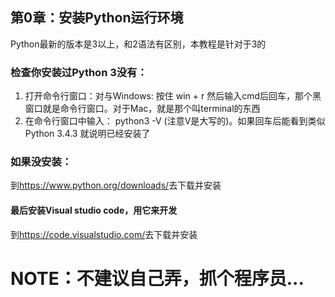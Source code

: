 ## 第0章：安装Python运行环境

Python最新的版本是3以上，和2语法有区别，本教程是针对于3的
### 检查你安装过Python 3没有：

1. 打开命令行窗口：对与Windows: 按住 win + r 然后输入cmd后回车，那个黑窗口就是命令行窗口。对于Mac，就是那个叫terminal的东西
2. 在命令行窗口中输入： python3 -V (注意V是大写的)。如果回车后能看到类似 Python 3.4.3 就说明已经安装了

### 如果没安装：
到<https://www.python.org/downloads/>去下载并安装

#### 最后安装Visual studio code，用它来开发
到<https://code.visualstudio.com/>去下载并安装

# NOTE：不建议自己弄，抓个程序员...
